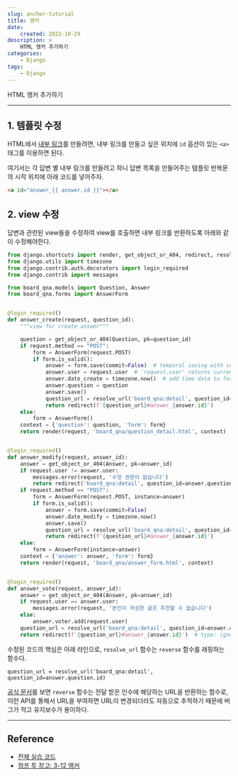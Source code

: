```yaml
---
slug: anchor-tutorial
title: 앵커
date:
    created: 2022-10-29
description: >
    HTML 앵커 추가하기
categories:
    - Django
tags:
    - Django
---
```


HTML 앵커 추가하기  

<!-- more -->

---

## 1. 템플릿 수정

HTML에서 [내부 링크](https://developer.mozilla.org/en-US/docs/Web/HTML/Element/a#linking_to_an_element_on_the_same_page)를 만들려면, 내부 링크를 만들고 싶은 위치에 `id` 옵션이 있는 `<a>` 태그를 이용하면 된다.  

여기서는 각 답변 별 내부 링크를 만들려고 하니 답변 목록을 만들어주는 템플릿 반복문의 시작 위치에 아래 코드를 넣어주자.  

```html
<a id="answer_{{ answer.id }}"></a>
```

## 2. view 수정

답변과 관련된 view들을 수정하여 view를 호출하면 내부 링크를 반환하도록 아래와 같이 수정해야한다.  

```python title="views.py"
from django.shortcuts import render, get_object_or_404, redirect, resolve_url
from django.utils import timezone
from django.contrib.auth.decorators import login_required
from django.contrib import messages

from board_qna.models import Question, Answer
from board_qna.forms import AnswerForm


@login_required()
def answer_create(request, question_id):
    """view for create answer"""

    question = get_object_or_404(Question, pk=question_id)
    if request.method == "POST":
        form = AnswerForm(request.POST)
        if form.is_valid():
            answer = form.save(commit=False)  # temporal saving with commit=False option
            answer.user = request.user  # 'request.user' returns current login user
            answer.date_create = timezone.now()  # add time data to form
            answer.question = question
            answer.save()
            question_url = resolve_url('board_qna:detail', question_id=question.id)  # type: ignore
            return redirect(f'{question_url}#answer_{answer.id}')
    else:
        form = AnswerForm()
    context = {'question': question, 'form': form}
    return render(request, 'board_qna/question_detail.html', context)


@login_required()
def answer_modify(request, answer_id):
    answer = get_object_or_404(Answer, pk=answer_id)
    if request.user != answer.user:
        messages.error(request, '수정 권한이 없습니다')
        return redirect('board_qna:detail', question_id=answer.question.id)  # type: ignore
    if request.method == "POST":
        form = AnswerForm(request.POST, instance=answer)
        if form.is_valid():
            answer = form.save(commit=False)
            answer.date_modify = timezone.now()
            answer.save()
            question_url = resolve_url('board_qna:detail', question_id=answer.question.id)
            return redirect(f'{question_url}#answer_{answer.id}')
    else:
        form = AnswerForm(instance=answer)
    context = {'answer': answer, 'form': form}
    return render(request, 'board_qna/answer_form.html', context)


@login_required()
def answer_vote(request, answer_id):
    answer = get_object_or_404(Answer, pk=answer_id)
    if request.user == answer.user:
        messages.error(request, '본인이 작성한 글은 추천할 수 없습니다')
    else:
        answer.voter.add(request.user)
    question_url = resolve_url('board_qna:detail', question_id=answer.question.id)  # type: ignore
    return redirect(f'{question_url}#answer_{answer.id}')  # type: ignore
```

수정된 코드의 핵심은 아래 라인으로, `resolve_url` 함수는 `reverse` 함수를 래핑하는 함수다.  

`question_url = resolve_url('board_qna:detail', question_id=answer.question.id)`

[공식 문서](https://docs.djangoproject.com/en/4.1/ref/urlresolvers/#reverse)를 보면 `reverse` 함수는 전달 받은 인수에 해당하는 URL을 반환하는 함수로, 이런 API를 통해서 URL을 부여하면 URL이 변경되더라도 자동으로 추적하기 때문에 버그가 적고 유지보수가 용이하다.  

---
## Reference
- [전체 실습 코드](https://github.com/djccnt15/study_django)
- [점프 투 장고: 3-12 앵커](https://wikidocs.net/71792)